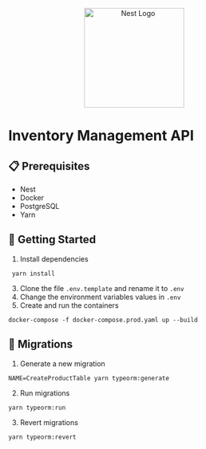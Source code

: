 <p align="center">
  <a href="http://nestjs.com/" target="blank"><img src="https://nestjs.com/img/logo-small.svg" width="200" alt="Nest Logo" /></a>
</p>

# Inventory Management API

## 📋 Prerequisites
* Nest
* Docker
* PostgreSQL
* Yarn

## 🚀 Getting Started

1. Install dependencies
```
 yarn install
```
3. Clone the file ```.env.template``` and rename it to ```.env```
4. Change the environment variables values in ```.env```
5. Create and run the containers
```
docker-compose -f docker-compose.prod.yaml up --build
```

## 📂 Migrations
1. Generate a new migration
```
NAME=CreateProductTable yarn typeorm:generate
```
2. Run migrations
```
yarn typeorm:run
```
3. Revert migrations
```
yarn typeorm:revert
```

